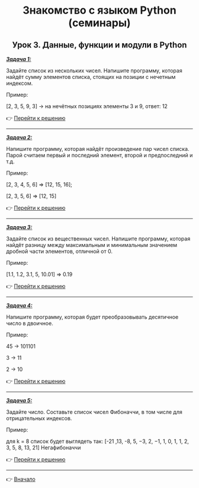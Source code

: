 <a id="return"></a>

<center>

# Знакомство с языком Python (семинары)

## Урок 3. Данные, функции и модули в Python

</center>

<u>***Задача 1:***</u>

Задайте список из нескольких чисел. Напишите программу, которая найдёт сумму элементов списка, стоящих на позиции с нечетным индексом.

Пример:

[2, 3, 5, 9, 3] -> на нечётных позициях элементы 3 и 9, ответ: 12

:point_right: [Перейти к решению](https://github.com/ANT050/Homework_20.12.2022/blob/main/Task_1.py "Открыть")

---

<u>***Задача 2:***</u>

Напишите программу, которая найдёт произведение пар чисел списка. Парой считаем первый и последний элемент, второй и предпоследний и т.д.

Пример:

[2, 3, 4, 5, 6] => [12, 15, 16];

[2, 3, 5, 6] => [12, 15]

:point_right: [Перейти к решению](https://github.com/ANT050/Homework_20.12.2022/blob/main/Task_2.py "Открыть")

---

<u>***Задача 3:***</u>

Задайте список из вещественных чисел. Напишите программу, которая найдёт разницу между максимальным и минимальным значением дробной части элементов, отличной от 0.

Пример:

[1.1, 1.2, 3.1, 5, 10.01] => 0.19

:point_right: [Перейти к решению](https://github.com/ANT050/Homework_20.12.2022/blob/main/Task_3.py "Открыть")

---

<u>***Задача 4:***</u>

Напишите программу, которая будет преобразовывать десятичное число в двоичное.

Пример:

45 -> 101101

3 -> 11

2 -> 10

:point_right: [Перейти к решению](https://github.com/ANT050/Homework_20.12.2022/blob/main/Task_4.py "Открыть")

---

<u>***Задача 5:***</u>

Задайте число. Составьте список чисел Фибоначчи, в том числе для отрицательных индексов.

Пример:

для k = 8 список будет выглядеть так: [-21 ,13, -8, 5, −3, 2, −1, 1, 0, 1, 1, 2, 3, 5, 8, 13, 21] Негафибоначчи

:point_right: [Перейти к решению](https://github.com/ANT050/Homework_20.12.2022/blob/main/task_5.py "Открыть")

---

:point_right: [Вначало](#return "Вернуться вначало")
